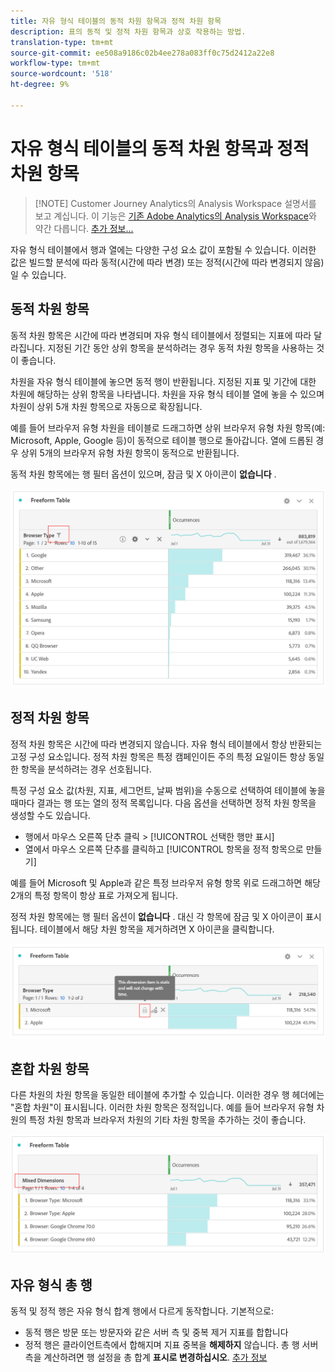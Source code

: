 ```yaml
---
title: 자유 형식 테이블의 동적 차원 항목과 정적 차원 항목
description: 표의 동적 및 정적 차원 항목과 상호 작용하는 방법.
translation-type: tm+mt
source-git-commit: ee508a9186c02b4ee278a083ff0c75d2412a22e8
workflow-type: tm+mt
source-wordcount: '518'
ht-degree: 9%

---
```



# 자유 형식 테이블의 동적 차원 항목과 정적 차원 항목

>[!NOTE] Customer Journey Analytics의 Analysis Workspace 설명서를 보고 계십니다. 이 기능은 [기존 Adobe Analytics의 Analysis Workspace](https://docs.adobe.com/content/help/ko-KR/analytics/analyze/analysis-workspace/home.html)와 약간 다릅니다. [추가 정보...](/help/getting-started/cja-aa.md)

자유 형식 테이블에서 행과 열에는 다양한 구성 요소 값이 포함될 수 있습니다. 이러한 값은 빌드할 분석에 따라 동적(시간에 따라 변경) 또는 정적(시간에 따라 변경되지 않음)일 수 있습니다.

## 동적 차원 항목

동적 차원 항목은 시간에 따라 변경되며 자유 형식 테이블에서 정렬되는 지표에 따라 달라집니다. 지정된 기간 동안 상위 항목을 분석하려는 경우 동적 차원 항목을 사용하는 것이 좋습니다.

차원을 자유 형식 테이블에 놓으면 동적 행이 반환됩니다. 지정된 지표 및 기간에 대한 차원에 해당하는 상위 항목을 나타냅니다. 차원을 자유 형식 테이블 열에 놓을 수 있으며 차원이 상위 5개 차원 항목으로 자동으로 확장됩니다.

예를 들어 브라우저 유형 차원을 테이블로 드래그하면 상위 브라우저 유형 차원 항목(예: Microsoft, Apple, Google 등)이 동적으로 테이블 행으로 돌아갑니다. 열에 드롭된 경우 상위 5개의 브라우저 유형 차원 항목이 동적으로 반환됩니다.

동적 차원 항목에는 행 필터 옵션이 있으며, 잠금 및 X 아이콘이 **없습니다** .

![](assets/dynamic-items.png)

## 정적 차원 항목

정적 차원 항목은 시간에 따라 변경되지 않습니다. 자유 형식 테이블에서 항상 반환되는 고정 구성 요소입니다. 정적 차원 항목은 특정 캠페인이든 주의 특정 요일이든 항상 동일한 항목을 분석하려는 경우 선호됩니다.

특정 구성 요소 값(차원, 지표, 세그먼트, 날짜 범위)을 수동으로 선택하여 테이블에 놓을 때마다 결과는 행 또는 열의 정적 목록입니다. 다음 옵션을 선택하면 정적 차원 항목을 생성할 수도 있습니다.

* 행에서 마우스 오른쪽 단추 클릭 > [!UICONTROL 선택한 행만 표시]
* 열에서 마우스 오른쪽 단추를 클릭하고 [!UICONTROL 항목을 정적 항목으로 만들기]

예를 들어 Microsoft 및 Apple과 같은 특정 브라우저 유형 항목 위로 드래그하면 해당 2개의 특정 항목이 항상 표로 가져오게 됩니다.

정적 차원 항목에는 행 필터 옵션이 **없습니다** . 대신 각 항목에 잠금 및 X 아이콘이 표시됩니다. 테이블에서 해당 차원 항목을 제거하려면 X 아이콘을 클릭합니다.

![](assets/static-items.png)

## 혼합 차원 항목

다른 차원의 차원 항목을 동일한 테이블에 추가할 수 있습니다. 이러한 경우 행 헤더에는 &quot;혼합 차원&quot;이 표시됩니다. 이러한 차원 항목은 정적입니다. 예를 들어 브라우저 유형 차원의 특정 차원 항목과 브라우저 차원의 기타 차원 항목을 추가하는 것이 좋습니다.

![](assets/mixed-dimensions.png)

## 자유 형식 총 행

동적 및 정적 행은 자유 형식 합계 행에서 다르게 동작합니다. 기본적으로:

* 동적 행은 방문 또는 방문자와 같은 서버 측 및 중복 제거 지표를 합합니다
* 정적 행은 클라이언트측에서 합해지며 지표 중복을 **해제하지** 않습니다. 총 행 서버측을 계산하려면 행 설정을 총 합계 **표시로 변경하십시오**. [추가 정보](https://docs.adobe.com/content/help/ko-KR/analytics/analyze/analysis-workspace/build-workspace-project/workspace-totals.html)

